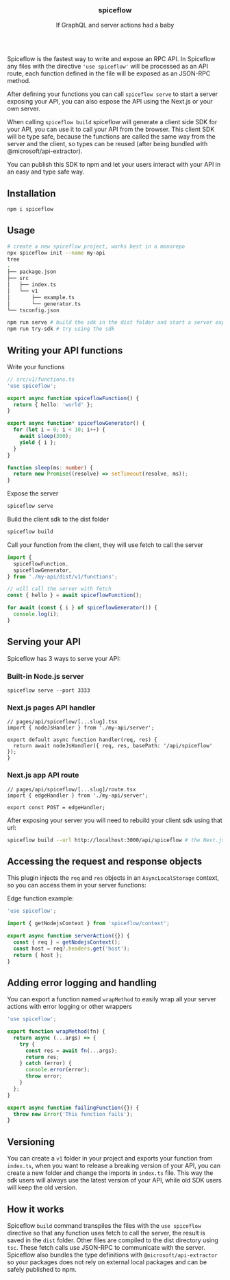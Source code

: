 <div align='center'>
    <br/>
    <br/>
    <br/>
    <h3>spiceflow</h3>
    <p>If GraphQL and server actions had a baby</p>
    <br/>
    <br/>
</div>

Spiceflow is the fastest way to write and expose an RPC API. In Spiceflow any files with the directive `'use spiceflow'` will be processed as an API route, each function defined in the file will be exposed as an JSON-RPC method.

After defining your functions you can call `spiceflow serve` to start a server exposing your API, you can also espose the API using the Next.js or your own server.

When calling `spiceflow build` spiceflow will generate a client side SDK for your API, you can use it to call your API from the browser. This client SDK will be type safe, because the functions are called the same way from the server and the client, so types can be reused (after being bundled with @microsoft/api-extractor).

You can publish this SDK to npm and let your users interact with your API in an easy and type safe way.

## Installation

```bash
npm i spiceflow
```

## Usage

```bash
# create a new spiceflow project, works best in a monorepo
npx spiceflow init --name my-api
tree
.
├── package.json
├── src
│   ├── index.ts
│   └── v1
│       ├── example.ts
│       └── generator.ts
└── tsconfig.json

npm run serve # build the sdk in the dist folder and start a server exposing your API
npm run try-sdk # try using the sdk
```

## Writing your API functions

Write your functions

```ts
// src/v1/functions.ts
'use spiceflow';

export async function spiceflowFunction() {
  return { hello: 'world' };
}

export async function* spiceflowGenerator() {
  for (let i = 0; i < 10; i++) {
    await sleep(300);
    yield { i };
  }
}

function sleep(ms: number) {
  return new Promise((resolve) => setTimeout(resolve, ms));
}
```

Expose the server

```bash
spiceflow serve
```

Build the client sdk to the dist folder

```bash
spiceflow build
```

Call your function from the client, they will use fetch to call the server

```ts
import {
  spiceflowFunction,
  spiceflowGenerator,
} from './my-api/dist/v1/functions';

// will call the server with fetch
const { hello } = await spiceflowFunction();

for await (const { i } of spiceflowGenerator()) {
  console.log(i);
}
```

## Serving your API

Spiceflow has 3 ways to serve your API:

### Built-in Node.js server

```
spiceflow serve --port 3333
```

### Next.js pages API handler

```tsx
// pages/api/spiceflow/[...slug].tsx
import { nodeJsHandler } from './my-api/server';

export default async function handler(req, res) {
  return await nodeJsHandler({ req, res, basePath: '/api/spiceflow' });
}
```

### Next.js app API route

```tsx
// pages/api/spiceflow/[...slug]/route.tsx
import { edgeHandler } from './my-api/server';

export const POST = edgeHandler;
```

After exposing your server you will need to rebuild your client sdk using that url:

```bash
spiceflow build --url http://localhost:3000/api/spiceflow # the Next.js app url
```

## Accessing the request and response objects

This plugin injects the `req` and `res` objects in an `AsyncLocalStorage` context, so you can access them in your server functions:

Edge function example:

```ts
'use spiceflow';

import { getNodejsContext } from 'spiceflow/context';

export async function serverAction({}) {
  const { req } = getNodejsContext();
  const host = req?.headers.get('host');
  return { host };
}
```

## Adding error logging and handling

You can export a function named `wrapMethod` to easily wrap all your server actions with error logging or other wrappers

```ts
'use spiceflow';

export function wrapMethod(fn) {
  return async (...args) => {
    try {
      const res = await fn(...args);
      return res;
    } catch (error) {
      console.error(error);
      throw error;
    }
  };
}

export async function failingFunction({}) {
  throw new Error('This function fails');
}
```

## Versioning

You can create a `v1` folder in your project and exports your function from `index.ts`, when you want to release a breaking version of your API, you can create a new folder and change the imports in `index.ts` file. This way the sdk users will always use the latest version of your API, while old SDK users will keep the old version.

## How it works

Spiceflow `build` command transpiles the files with the `use spiceflow` directive so that any function uses fetch to call the server, the result is saved in the `dist` folder. Other files are compiled to the dist directory using `tsc`. These fetch calls use JSON-RPC to communicate with the server. Spiceflow also bundles the type definitions with `@microsoft/api-extractor` so your packages does not rely on external local packages and can be safely published to npm.

